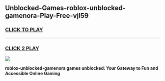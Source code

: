
## Unblocked-Games-roblox-unblocked-gamenora-Play-Free-vjl59
<h3>
<a href="https://premium76.site?title=roblox-unblocked-gamenora&ref=23A">CLICK TO PLAY</a></h3>
<hr>

<h3>
<a href="https://premium76.site?title=roblox-unblocked-gamenora&ref=23A">CLICK 2 PLAY</a>
  
</h3>

<a href="https://premium76.site?title=roblox-unblocked-gamenora&ref=23A"><img src="https://clearcache.store/games.png"></a>


**roblox-unblocked-gamenora games unblocked: Your Gateway to Fun and Accessible Online Gaming**
